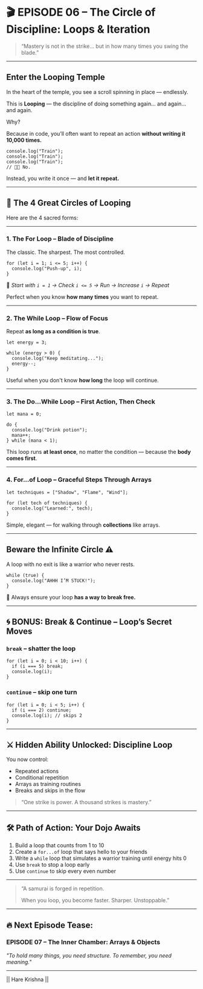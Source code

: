 # 🎬 **EPISODE 06 – The Circle of Discipline: Loops & Iteration**

> “Mastery is not in the strike... but in how many times you swing the blade.”
> 

---

## Enter the Looping Temple

In the heart of the temple, you see a scroll spinning in place — endlessly.

This is **Looping** — the discipline of doing something again… and again… and again.

Why?

Because in code, you’ll often want to repeat an action **without writing it 10,000 times.**

```
console.log("Train");
console.log("Train");
console.log("Train");
// 😮‍💨 No.

```

Instead, you write it once — and **let it repeat.**

---

## 🔁  The 4 Great Circles of Looping

Here are the 4 sacred forms:

---

### 1. **The For Loop – Blade of Discipline**

The classic. The sharpest. The most controlled.

```
for (let i = 1; i <= 5; i++) {
  console.log("Push-up", i);
}

```

🧠 *Start with `i = 1` → Check `i <= 5` → Run → Increase `i` → Repeat*

Perfect when you know **how many times** you want to repeat.

---

### 2. **The While Loop – Flow of Focus**

Repeat **as long as a condition is true**.

```
let energy = 3;

while (energy > 0) {
  console.log("Keep meditating...");
  energy--;
}

```

Useful when you don't know **how long** the loop will continue.

---

### 3. **The Do...While Loop – First Action, Then Check**

```
let mana = 0;

do {
  console.log("Drink potion");
  mana++;
} while (mana < 1);

```

This loop runs **at least once**, no matter the condition — because the **body comes first**.

---

### 4. **For...of Loop – Graceful Steps Through Arrays**

```
let techniques = ["Shadow", "Flame", "Wind"];

for (let tech of techniques) {
  console.log("Learned:", tech);
}

```

Simple, elegant — for walking through **collections** like arrays.

---

##  Beware the Infinite Circle ⚠️

A loop with no exit is like a warrior who never rests.

```
while (true) {
  console.log("AHHH I’M STUCK!");
}

```

🛑 Always ensure your loop **has a way to break free.**

---

## 🌀 BONUS: Break & Continue – Loop’s Secret Moves

### `break` – shatter the loop

```
for (let i = 0; i < 10; i++) {
  if (i === 5) break;
  console.log(i);
}

```

### `continue` – skip one turn

```
for (let i = 0; i < 5; i++) {
  if (i === 2) continue;
  console.log(i); // skips 2
}

```

---

## ⚔️ Hidden Ability Unlocked: **Discipline Loop**

You now control:

- Repeated actions
- Conditional repetition
- Arrays as training routines
- Breaks and skips in the flow

> “One strike is power. A thousand strikes is mastery.”
> 

---

## 🛠️ Path of Action: Your Dojo Awaits

1. Build a loop that counts from 1 to 10
2. Create a `for...of` loop that says hello to your friends
3. Write a `while` loop that simulates a warrior training until energy hits 0
4. Use `break` to stop a loop early
5. Use `continue` to skip every even number

---

> “A samurai is forged in repetition.
> 
> 
> When you loop, you become faster. Sharper. Unstoppable.”
> 

---

## 🔥 Next Episode Tease:

### EPISODE 07 – The Inner Chamber: Arrays & Objects

*"To hold many things, you need structure. To remember, you need meaning."*

---
|| Hare Krishna ||